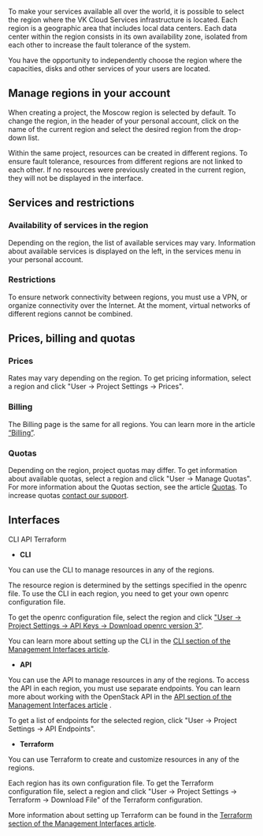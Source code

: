 To make your services available all over the world, it is possible to select the region where the VK Cloud Services infrastructure is located. Each region is a geographic area that includes local data centers. Each data center within the region consists in its own availability zone, isolated from each other to increase the fault tolerance of the system.

You have the opportunity to independently choose the region where the capacities, disks and other services of your users are located.

## Manage regions in your account

When creating a project, the Moscow region is selected by default. To change the region, in the header of your personal account, click on the name of the current region and select the desired region from the drop-down list.

<warn>

Within the same project, resources can be created in different regions. To ensure fault tolerance, resources from different regions are not linked to each other. If no resources were previously created in the current region, they will not be displayed in the interface.

</warn>

## Services and restrictions

### Availability of services in the region

Depending on the region, the list of available services may vary. Information about available services is displayed on the left, in the services menu in your personal account.

### Restrictions

To ensure network connectivity between regions, you must use a VPN, or organize connectivity over the Internet. At the moment, virtual networks of different regions cannot be combined.

## Prices, billing and quotas

### Prices

Rates may vary depending on the region. To get pricing information, select a region and click "User -> Project Settings -> Prices".

### Billing

The Billing page is the same for all regions. You can learn more in the article [“Billing”](/ru/main/additionals/billing).

### Quotas

Depending on the region, project quotas may differ. To get information about available quotas, select a region and click "User -> Manage Quotas". For more information about the Quotas section, see the article [Quotas](/ru/additionals/start/user-account/quota-limits). To increase quotas [contact our support](/en/contacts).

## Interfaces

<tabs>
<tablist>
<tab>CLI</tab>
<tab>API</tab>
<tab>Terraform</tab>
</tablist>
<tabpanel>

- **CLI**

You can use the CLI to manage resources in any of the regions.

The resource region is determined by the settings specified in the openrc file. To use the CLI in each region, you need to get your own openrc configuration file.

To get the openrc configuration file, select the region and click ["User -> Project Settings -> API Keys -> Download openrc version 3"](https://mcs.mail.ru/app/project/keys/).

You can learn more about setting up the CLI in the [CLI section of the Management Interfaces article](/ru/additionals/start/user-account/mgmt-interfaces#cli).

</tabpanel>
<tabpanel>

- **API**

You can use the API to manage resources in any of the regions. To access the API in each region, you must use separate endpoints. You can learn more about working with the OpenStack API in the [API section of the Management Interfaces article](/ru/additionals/start/user-account/mgmt-interfaces#api) .

To get a list of endpoints for the selected region, click "User -> Project Settings -> API Endpoints".

</tabpanel>
<tabpanel>

- **Terraform**

You can use Terraform to create and customize resources in any of the regions.

Each region has its own configuration file. To get the Terraform configuration file, select a region and click "User -> Project Settings -> Terraform -> Download File" of the Terraform configuration.

More information about setting up Terraform can be found in the [Terraform section of the Management Interfaces article](/ru/additionals/start/user-account/mgmt-interfaces#terraform).

</tabpanel>
</tabs>
